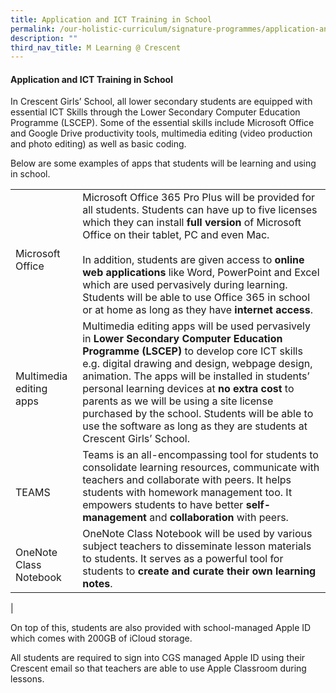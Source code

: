 ```yaml
---
title: Application and ICT Training in School
permalink: /our-holistic-curriculum/signature-programmes/application-and-ict-training-in-school/
description: ""
third_nav_title: M Learning @ Crescent
---
```

#### **Application and ICT Training in School**
In Crescent Girls’ School, all lower secondary students are equipped with essential ICT Skills through the Lower Secondary Computer Education Programme (LSCEP). Some of the essential skills include Microsoft Office and Google Drive productivity tools, multimedia editing (video production and photo editing) as well as basic coding.

Below are some examples of apps that students will be learning and using in school.

|  |  |
|---|---|
| <br>Microsoft Office | Microsoft Office 365 Pro Plus will be provided for all students. Students can have up to five licenses which they can install **full version** of Microsoft Office on their tablet, PC and even Mac.<br><br>In addition, students are given access to **online web applications** like Word, PowerPoint and Excel which are used pervasively during learning. Students will be able to use Office 365 in school or at home as long as they have **internet access**.<br> |
|  <br>Multimedia editing apps | Multimedia editing apps will be used pervasively in **Lower Secondary Computer Education Programme (LSCEP)** to develop core ICT skills e.g. digital drawing and design, webpage design, animation. The apps will be installed in students’ personal learning devices at **no extra cost** to parents as we will be using a site license purchased by the school. Students will be able to use the software as long as they are students at Crescent Girls’ School. <br> |
| <br>TEAMS |Teams is an all-encompassing tool for students to consolidate learning resources, communicate with teachers and collaborate with peers. It helps students with homework management too. It empowers students to have better **self-management** and **collaboration** with peers. |
| <br>OneNote<br>Class Notebook | OneNote Class Notebook will be used by various subject teachers to disseminate lesson materials to students. It serves as a powerful tool for students to **create and curate their own learning notes**. |
|

On top of this, students are also provided with school-managed Apple ID which comes with 200GB of iCloud storage.

All students are required to sign into CGS managed Apple ID using their Crescent email so that teachers are able to use Apple Classroom during lessons.
